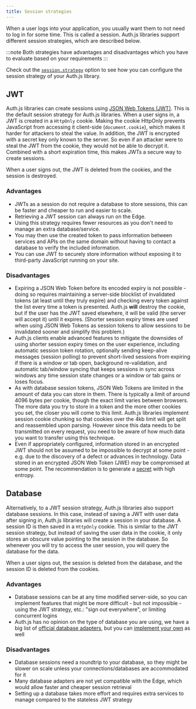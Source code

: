 ```yaml
---
title: Session strategies
---
```


When a user logs into your application, you usually want them to not need to log in for some time. This is called a session. Auth.js libraries support different session strategies, which are described below.

:::note
Both strategies have advantages and disadvantages which you have to evaluate based on your requirements
:::

Check out the [`session.strategy`](/reference/core#session) option to see how you can configure the session strategy of your Auth.js library.

## JWT

Auth.js libraries can create sessions using [JSON Web Tokens (JWT)](https://datatracker.ietf.org/doc/html/rfc7519). This is the default session strategy for Auth.js libraries. When a user signs in, a JWT is created in a `HttpOnly` cookie. Making the cookie HttpOnly prevents JavaScript from accessing it client-side (`document.cookie`), which makes it harder for attackers to steal the value. In addition, the JWT is encrypted with a secret key only known to the server. So even if an attacker were to steal the JWT from the cookie, they would not be able to decrypt it. Combined with a short expiration time, this makes JWTs a secure way to create sessions.

When a user signs out, the JWT is deleted from the cookies, and the session is destroyed.

### Advantages

- JWTs as a session do not require a database to store sessions, this can be faster and cheaper to run and easier to scale.
- Retrieving a JWT session can always run on the Edge.
- Using this strategy requires fewer resources as you don't need to manage an extra database/service.
- You may then use the created token to pass information between services and APIs on the same domain without having to contact a database to verify the included information.
- You can use JWT to securely store information without exposing it to third-party JavaScript running on your site.

### Disadvantages

- Expiring a JSON Web Token before its encoded expiry is not possible - doing so requires maintaining a server-side blocklist of invalidated tokens (at least until they truly expire) and checking every token against the list every time a token is presented. Auth.js **will** destroy the cookie, but if the user has the JWT saved elsewhere, it will be valid (the server will accept it) until it expires. (Shorter session expiry times are used when using JSON Web Tokens as session tokens to allow sessions to be invalidated sooner and simplify this problem.)
- Auth.js clients enable advanced features to mitigate the downsides of using shorter session expiry times on the user experience, including automatic session token rotation, optionally sending keep-alive messages (session polling) to prevent short-lived sessions from expiring if there is a window or tab open, background re-validation, and automatic tab/window syncing that keeps sessions in sync across windows any time session state changes or a window or tab gains or loses focus.
- As with database session tokens, JSON Web Tokens are limited in the amount of data you can store in them. There is typically a limit of around 4096 bytes per cookie, though the exact limit varies between browsers. The more data you try to store in a token and the more other cookies you set, the closer you will come to this limit. Auth.js libraries implement session cookie chunking so that cookies over the 4kb limit will get split and reassembled upon parsing. However since this data needs to be transmitted on every request, you need to be aware of how much data you want to transfer using this technique.
- Even if appropriately configured, information stored in an encrypted JWT should not be assumed to be impossible to decrypt at some point - e.g. due to the discovery of a defect or advances in technology. Data stored in an encrypted JSON Web Token (JWE) _may_ be compromised at some point. The recommendation is to generate a [secret](/reference/core#secret) with high entropy.

## Database

Alternatively, to a JWT session strategy, Auth.js libraries also support database sessions. In this case, instead of saving a JWT with user data after signing in, Auth.js libraries will create a session in your database. A session ID is then saved in a `HttpOnly` cookie. This is similar to the JWT session strategy, but instead of saving the user data in the cookie, it only stores an obscure value pointing to the session in the database. So whenever you will try to access the user session, you will query the database for the data.

When a user signs out, the session is deleted from the database, and the session ID is deleted from the cookies.

### Advantages

- Database sessions can be at any time modified server-side, so you can implement features that might be more difficult - but not impossible - using the JWT strategy, etc.: "sign out everywhere", or limiting concurrent logins
- Auth.js has no opinion on the type of database you are using, we have a big list of [official database adapters](/reference/adapters), but you can [implement your own](guides/adapters/creating-a-database-adapter) as well

### Disadvantages

- Database sessions need a roundtrip to your database, so they might be slower on scale unless your connections/databases are accommodated for it
- Many database adapters are not yet compatible with the Edge, which would allow faster and cheaper session retrieval
- Setting up a database takes more effort and requires extra services to manage compared to the stateless JWT strategy
